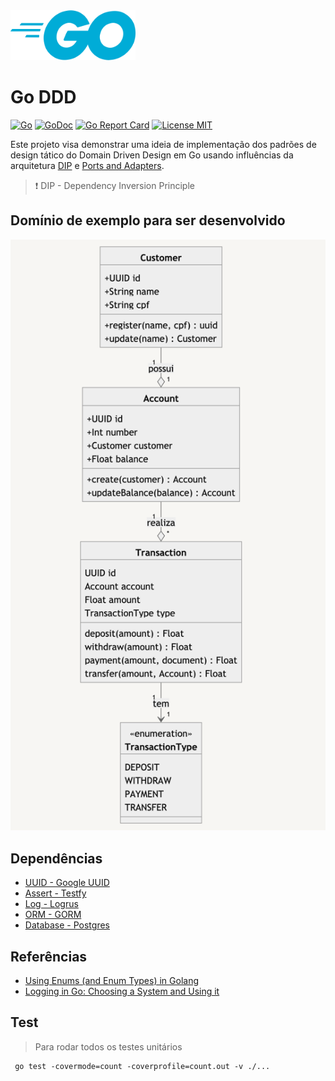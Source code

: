 <img src="./assets/golang.png" height="80" width="200">   

# Go DDD

[![Go](https://github.com/fabianogoes/go-ddd/actions/workflows/go.yml/badge.svg)](https://github.com/fabianogoes/go-ddd/actions/workflows/go.yml)
[![GoDoc](https://img.shields.io/badge/godoc-reference-blue.svg?style=flat)](https://godoc.org/github.com/fabianogoes/go-ddd)
[![Go Report Card](https://goreportcard.com/badge/github.com/marcusolsson/goddd)](https://goreportcard.com/report/github.com/fabianogoes/go-ddd)
[![License MIT](https://img.shields.io/badge/license-MIT-lightgrey.svg?style=flat)](LICENSE)

Este projeto visa demonstrar uma ideia de implementação dos padrões de design tático do Domain Driven Design em Go usando influências da arquitetura [DIP](https://www.martinfowler.com/articles/dipInTheWild.html) e [Ports and Adapters](https://en.wikipedia.org/wiki/Hexagonal_architecture_(software)).

> :heavy_exclamation_mark: DIP - Dependency Inversion Principle

## Domínio de exemplo para ser desenvolvido

![Domain](./assets/domain.png)

## Dependências

- [UUID - Google UUID](https://pkg.go.dev/github.com/google/uuid)
- [Assert - Testfy](https://pkg.go.dev/github.com/stretchr/testify/assert)
- [Log - Logrus](https://github.com/Sirupsen/logrus)
- [ORM - GORM](https://gorm.io/index.html)
- [Database - Postgres](https://www.postgresql.org/docs/current/index.html)

## Referências

- [Using Enums (and Enum Types) in Golang](https://www.sohamkamani.com/golang/enums/)
- [Logging in Go: Choosing a System and Using it](https://www.honeybadger.io/blog/golang-logging/)

## Test

> Para rodar todos os testes unitários

```shell
 go test -covermode=count -coverprofile=count.out -v ./...
```
